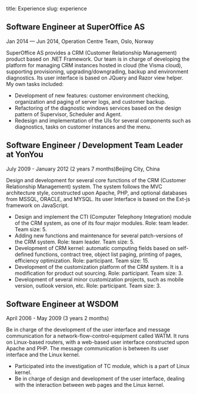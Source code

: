 title: Experience 
slug: experience

## Software Engineer at SuperOffice AS

Jan 2014 — Jun 2014, Operation Centre Team, Oslo, Norway

SuperOffice AS provides a CRM (Customer Relationship Management) product based on .NET Framework. Our team is in charge of developing the platform for managing CRM instances hosted in cloud (the Visma cloud), supporting provisioning, upgrading/downgrading, backup and environment diagnostics. Its user interface is based on JQuery and Razor view helper. My own tasks included:
-  Development of new features: customer environment checking, organization and paging of server logs, and customer backup.
- Refactoring of the diagnostic windows services based on the design pattern of Supervisor, Scheduler and Agent.
- Redesign and implementation of the UIs for several components such as diagnostics, tasks on customer instances and the menu.

## Software Engineer / Development Team Leader at YonYou

July 2009 - January 2012 (2 years 7 months)Beijing City, China

Design and development for several core functions of the CRM (Customer Relationship Management) system. The system follows the MVC architecture style, constructed upon Apache, PHP, and optional databases from MSSQL, ORACLE, and MYSQL. Its user Interface is based on the Ext-js framework on JavaScript.

- Design and implement the CTI (Computer Telephony Integration) module of the CRM system, as one of its four major modules. Role: team leader. Team size: 5.
- Adding new functions and maintenance for several patch-versions of the CRM system. Role: team leader. Team size: 5.
- Development of CRM kernel: automatic computing fields based on self-defined functions, contract tree, object list paging, printing of pages, efficiency optimization. Role: participant. Team size: 15.
- Development of the customization platform of the CRM system. It is a modification for product out sourcing. Role: participant. Team size: 3.
- Development of several minor customization projects, such as mobile version, outlook version, etc. Role: participant. Team size: 3.

## Software Engineer at WSDOM

April 2006 - May 2009 (3 years 2 months)

Be in charge of the development of the user interface and message communication for a network-flow-control-equipment called WATM. It runs on Linux-based routers, with a web-based user interface constructed upon Apache and PHP. The message communication is between its user interface and the Linux kernel.

- Participated into the investigation of TC module, which is a part of Linux kernel. 
- Be in charge of design and development of the user interface, dealing with the interaction between web pages and the Linux kernel.
